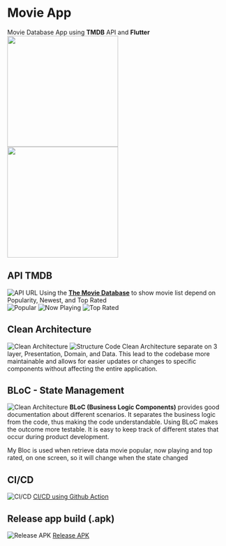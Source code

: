 # Movie App
Movie Database App using **TMDB** API and **Flutter**
<br>
<img src="https://raw.githubusercontent.com/AkhasaDyst/Movie-App-Flutter/master/assets/images/screen/movie_home.png" width="254"/>
<img src="https://raw.githubusercontent.com/AkhasaDyst/Movie-App-Flutter/master/assets/images/screen/movie_detail.png" width="254"/>

## API TMDB
![API URL](https://raw.githubusercontent.com/AkhasaDyst/Movie-App-Flutter/master/assets/images/screen/url.png)
Using the **[The Movie Database](https://www.themoviedb.org/)** to show movie list depend on Popularity, Newest, and Top Rated
<br>
![Popular](https://raw.githubusercontent.com/AkhasaDyst/Movie-App-Flutter/master/assets/images/screen/url-1.png)
![Now Playing](https://raw.githubusercontent.com/AkhasaDyst/Movie-App-Flutter/master/assets/images/screen/url-2.png)
![Top Rated](https://raw.githubusercontent.com/AkhasaDyst/Movie-App-Flutter/master/assets/images/screen/url-3.png)

## Clean Architecture
![Clean Architecture](https://raw.githubusercontent.com/AkhasaDyst/Movie-App-Flutter/master/assets/images/screen/cleanarch.png)
![Structure Code](https://raw.githubusercontent.com/AkhasaDyst/Movie-App-Flutter/master/assets/images/screen/structure.png)
Clean Architecture separate on 3 layer, Presentation, Domain, and Data. This lead to the codebase more maintainable and allows for easier updates or changes to specific components without affecting the entire application.
<br>

## BLoC - State Management
![Clean Architecture](https://raw.githubusercontent.com/AkhasaDyst/Movie-App-Flutter/master/assets/images/screen/bloc.png)
**BLoC (Business Logic Components)** provides good documentation about different scenarios. It separates the business logic from the code, thus making the code understandable. Using BLoC makes the outcome more testable. It is easy to keep track of different states that occur during product development.

My Bloc is used when retrieve data movie popular, now playing and top rated, on one screen, so it will change when the state changed
<br>

## CI/CD
![CI/CD](https://raw.githubusercontent.com/AkhasaDyst/Movie-App-Flutter/master/assets/images/screen/cicd.png)
[CI/CD using Github Action](https://github.com/AkhasaDyst/Movie-App-Flutter/actions)
<br>

## Release app build (.apk)
![Release APK](https://raw.githubusercontent.com/AkhasaDyst/Movie-App-Flutter/master/assets/images/screen/apk.png)
[Release APK](https://github.com/AkhasaDyst/Movie-App-Flutter/actions/runs/10828395351)
<br>





